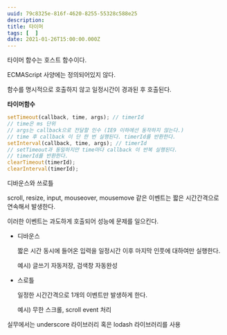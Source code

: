 ```yaml
---
uuid: 79c8325e-816f-4620-8255-55328c588e25
description: 
title: 타이머
tags: [  ]
date: 2021-01-26T15:00:00.000Z
---
```








타이머 함수는 호스트 함수이다.

ECMAScript 사양에는 정의되어있지 않다.

함수를 명시적으로 호출하지 않고 일정시간이 경과된 후 호출된다.

**타이머함수**

```jsx
setTimeout(callback, time, args); // timerId
// time은 ms 단위
// args는 callback으로 전달할 인수 (IE9 이하에선 동작하지 않는다.)
// time 후 callback 이 단 한 번 실행된다. timerId를 반환한다.
setInterval(callback, time, args); // timerId
// setTimeout과 동일하지만 time마다 callback 이 반복 실행된다.
// timerId를 반환한다.
clearTimeout(timerId);
clearInterval(timerId);
```

디바운스와 쓰로틀

scroll, resize, input, mouseover, mousemove 같은 이벤트는 짧은 시간간격으로 연속해서 발생한다.

이러한 이벤트는 과도하게 호출되어 성능에 문제를 일으킨다.

- 디바운스
    
    짧은 시간 동시에 들어온 입력을 일정시간 이후 마지막 인풋에 대하여만 실행한다.
    
    예시) 글쓰기 자동저장, 검색창 자동완성
    
- 스로틀
    
    일정한 시간간격으로 1개의 이벤트만 발생하게 한다.
    
    예시) 무한 스크롤, scroll event 처리
    

실무에서는 underscore 라이브러리 혹은 lodash 라이브러리를 사용